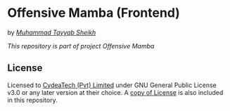# Offensive Mamba (Frontend)
by *[Muhammad Tayyab Sheikh](https://github.com/cstayyab)*

*This repository is part of project Offensive Mamba*

## License
Licensed to [CydeaTech (Pvt) Limited](https://github.com/CydeaTechLtd) under GNU General Public License v3.0 or any later version at their choice.
A [copy of License](https://github.com/CydeaTechLtd/offensive-mamba-frontend/blob/master/LICENSE) is also included in this repository.


